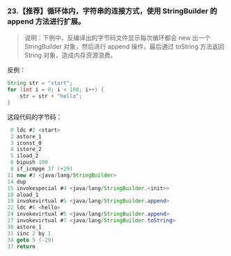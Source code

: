 ### 23.【推荐】循环体内，字符串的连接方式，使用 StringBuilder 的 append 方法进行扩展。
> 说明：下例中，反编译出的字节码文件显示每次循环都会 new 出一个 StringBuilder 对象，然后进行 append
操作，最后通过 toString 方法返回 String 对象，造成内存资源浪费。

反例：
```java
String str = "start";
for (int i = 0; i < 100; i++) {
    str = str + "hello"; 
}

```
这段代码的字节码：
```java
 0 ldc #2 <start>
 2 astore_1
 3 iconst_0
 4 istore_2
 5 iload_2
 6 bipush 100
 8 if_icmpge 37 (+29)
11 new #3 <java/lang/StringBuilder>
14 dup
15 invokespecial #4 <java/lang/StringBuilder.<init>>
18 aload_1
19 invokevirtual #5 <java/lang/StringBuilder.append>
22 ldc #6 <hello>
24 invokevirtual #5 <java/lang/StringBuilder.append>
27 invokevirtual #7 <java/lang/StringBuilder.toString>
30 astore_1
31 iinc 2 by 1
34 goto 5 (-29)
37 return

```